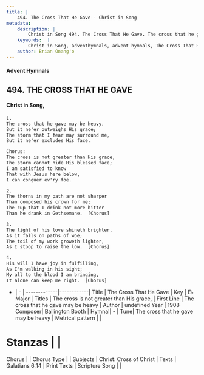 ```yaml
---
title: |
    494. The Cross That He Gave - Christ in Song
metadata:
    description: |
        Christ in Song 494. The Cross That He Gave. The cross that he gave may be heavy, But it ne'er outweighs His grace; The storm that I fear may surround me, But it ne'er excludes His face. Chorus: The cross is not greater than His grace, The storm cannot hide His blessed face; I am satisfied to know That with Jesus here below, I can conquer ev'ry foe.
    keywords:  |
        Christ in Song, adventhymnals, advent hymnals, The Cross That He Gave, The cross that he gave may be heavy. The cross is not greater than His grace,
    author: Brian Onang'o
---
```


#### Advent Hymnals
## 494. THE CROSS THAT HE GAVE
####  Christ in Song,

```txt
1.
The cross that he gave may be heavy,
But it ne'er outweighs His grace;
The storm that I fear may surround me,
But it ne'er excludes His face.

Chorus:
The cross is not greater than His grace,
The storm cannot hide His blessed face;
I am satisfied to know
That with Jesus here below,
I can conquer ev'ry foe.

2.
The thorns in my path are not sharper
Than composed his crown for me;
The cup that I drink not more bitter
Than he drank in Gethsemane.  [Chorus]

3.
The light of his love shineth brighter,
As it falls on paths of woe;
The toil of my work groweth lighter,
As I stoop to raise the low.  [Chorus]

4.
His will I have joy in fulfilling,
As I'm walking in his sight;
My all to the blood I am bringing,
It alone can keep me right.  [Chorus]

```

- |   -  |
-------------|------------|
Title | The Cross That He Gave |
Key | E♭ Major |
Titles | The cross is not greater than His grace, |
First Line | The cross that he gave may be heavy |
Author | undefined
Year | 1908
Composer| Ballington Booth |
Hymnal|  - |
Tune| The cross that he gave may be heavy |
Metrical pattern | |
# Stanzas |  |
Chorus |  |
Chorus Type |  |
Subjects | Christ: Cross of Christ |
Texts | Galatians 6:14 |
Print Texts | 
Scripture Song |  |
    
